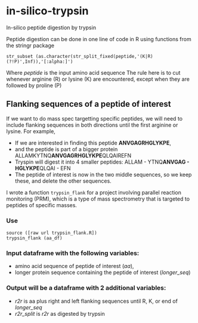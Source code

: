 # in-silico-trypsin
In-silico peptide digestion by trypsin

Peptide digestion can be done in one line of code in R using functions from the stringr package

```
str_subset (as.character(str_split_fixed(peptide,'(K|R)(?!P)',Inf)),'[:alpha:]')
```
Where *peptide* is the input amino acid sequence
The rule here is to cut whenever arginine (R) or lysine (K) are encountered, except when they are followed by proline (P)


## Flanking sequences of a peptide of interest
If we want to do mass spec targetting specific peptides, we will need to include flanking sequences in both directions until the first arginine or lysine. For example, 
- If we are interested in finding this peptide **ANVGAGRHGLYKPE**, 
- and the peptide is part of a bigger protein ALLAMKYTNQ**ANVGAGRHGLYKPE**QLQAIREFN
- Tryspin will digest it into 4 smaller peptides: ALLAM - YTNQ**ANVGAG - HGLYKPE**QLQAI - EFN  
- The peptide of interest is now in the two middle sequences, so we keep these, and delete the other sequences.

I wrote a function ```trypsin_flank``` for a project involving parallel reaction monitoring (PRM), which is a type of mass spectrometry that is targeted to peptides of specific masses.

### Use
```
source ([raw url trypsin_flank.R])
trypsin_flank (aa_df)
```

### Input dataframe with the following variables: 
- amino acid sequence of peptide of interest (*aa*), 
- longer protein sequence containing the peptide of interest (*longer_seq*)

### Output will be a dataframe with 2 additional variables: 
- *r2r* is aa plus right and left flanking sequences until R, K, or end of *longer_seq*
- *r2r_split* is *r2r* as digested by trypsin


